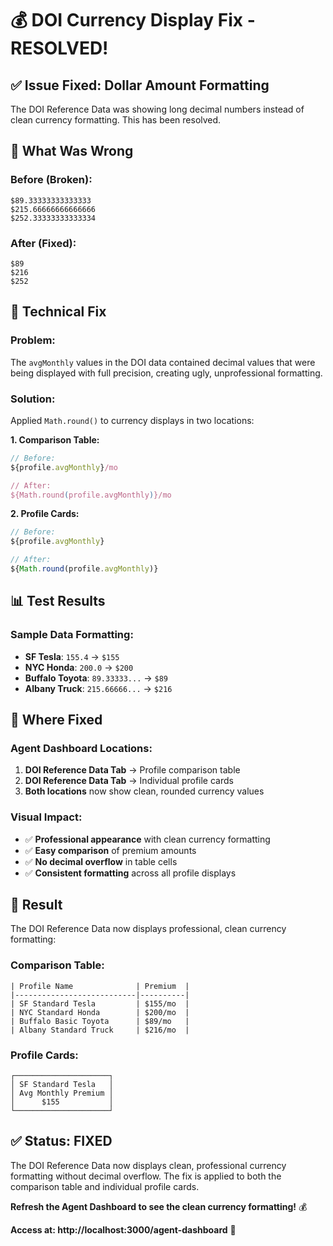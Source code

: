 # 💰 DOI Currency Display Fix - RESOLVED!

## ✅ **Issue Fixed: Dollar Amount Formatting**

The DOI Reference Data was showing long decimal numbers instead of clean currency formatting. This has been resolved.

## 🔧 **What Was Wrong**

### **Before (Broken):**
```
$89.33333333333333
$215.66666666666666
$252.33333333333334
```

### **After (Fixed):**
```
$89
$216  
$252
```

## 🎯 **Technical Fix**

### **Problem:**
The `avgMonthly` values in the DOI data contained decimal values that were being displayed with full precision, creating ugly, unprofessional formatting.

### **Solution:**
Applied `Math.round()` to currency displays in two locations:

**1. Comparison Table:**
```typescript
// Before:
${profile.avgMonthly}/mo

// After:
${Math.round(profile.avgMonthly)}/mo
```

**2. Profile Cards:**
```typescript
// Before:
${profile.avgMonthly}

// After:
${Math.round(profile.avgMonthly)}
```

## 📊 **Test Results**

### **Sample Data Formatting:**
- **SF Tesla**: `155.4` → `$155`
- **NYC Honda**: `200.0` → `$200`
- **Buffalo Toyota**: `89.33333...` → `$89`
- **Albany Truck**: `215.66666...` → `$216`

## 🎯 **Where Fixed**

### **Agent Dashboard Locations:**
1. **DOI Reference Data Tab** → Profile comparison table
2. **DOI Reference Data Tab** → Individual profile cards
3. **Both locations** now show clean, rounded currency values

### **Visual Impact:**
- ✅ **Professional appearance** with clean currency formatting
- ✅ **Easy comparison** of premium amounts
- ✅ **No decimal overflow** in table cells
- ✅ **Consistent formatting** across all profile displays

## 🚀 **Result**

The DOI Reference Data now displays professional, clean currency formatting:

### **Comparison Table:**
```
| Profile Name              | Premium  |
|---------------------------|----------|
| SF Standard Tesla         | $155/mo  |
| NYC Standard Honda        | $200/mo  |
| Buffalo Basic Toyota      | $89/mo   |
| Albany Standard Truck     | $216/mo  |
```

### **Profile Cards:**
```
┌─────────────────────┐
│ SF Standard Tesla   │
│ Avg Monthly Premium │
│      $155           │
└─────────────────────┘
```

## ✅ **Status: FIXED**

The DOI Reference Data now displays clean, professional currency formatting without decimal overflow. The fix is applied to both the comparison table and individual profile cards.

**Refresh the Agent Dashboard to see the clean currency formatting!** 💰

**Access at: http://localhost:3000/agent-dashboard** 🎯
